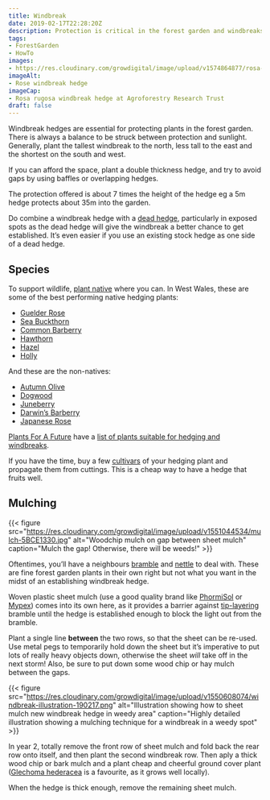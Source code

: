 ```yaml
---
title: Windbreak
date: 2019-02-17T22:28:20Z
description: Protection is critical in the forest garden and windbreaks provide habitat and food as well as protection from the wind. 
tags: 
- ForestGarden
- HowTo
images: 
- https://res.cloudinary.com/growdigital/image/upload/v1574864877/rosa-rugosa-windbreak-169-41165268411.jpg
imageAlt: 
- Rose windbreak hedge
imageCap:
- Rosa rugosa windbreak hedge at Agroforestry Research Trust
draft: false
---
```


Windbreak hedges are essential for protecting plants in the forest garden. There is always a balance to be struck between protection and sunlight. Generally, plant the tallest windbreak to the north, less tall to the east and the shortest on the south and west.

If you can afford the space, plant a double thickness hedge, and try to avoid gaps by using baffles or overlapping hedges.

The protection offered is about 7 times the height of the hedge eg a 5m hedge protects about 35m into the garden.

Do combine a windbreak hedge with a [dead hedge](https://www.forestgarden.wales/dead-hedge/), particularly in exposed spots as the dead hedge will give the windbreak a better chance to get established. It’s even easier if you use an existing stock hedge as one side of a dead hedge.

## Species

To support wildlife, [plant native](https://newsociety.com/Books/N/A-New-Garden-Ethic) where you can. In West Wales, these are some of the best performing native hedging plants:

* [Guelder Rose](https://pfaf.org/user/Plant.aspx?LatinName=Viburnum+opulus)
* [Sea Buckthorn](https://pfaf.org/user/plant.aspx?LatinName=Hippophae+rhamnoides)
* [Common Barberry](https://pfaf.org/user/plant.aspx?LatinName=Berberis+vulgaris)
* [Hawthorn](https://pfaf.org/user/Plant.aspx?LatinName=Crataegus+monogyna)
* [Hazel](https://pfaf.org/user/plant.aspx?LatinName=Corylus+avellana)
* [Holly](https://pfaf.org/user/Plant.aspx?LatinName=Ilex+aquifolium)

And these are the non-natives:

* [Autumn Olive](https://pfaf.org/user/Plant.aspx?LatinName=Elaeagnus+umbellata)
* [Dogwood](https://pfaf.org/user/Plant.aspx?LatinName=Cornus+sericea)
* [Juneberry](https://pfaf.org/user/Plant.aspx?LatinName=Amelanchier+canadensis)
* [Darwin’s Barberry](https://pfaf.org/user/plant.aspx?LatinName=Berberis+darwinii)
* [Japanese Rose](https://pfaf.org/user/plant.aspx?LatinName=Rosa+rugosa)

[Plants For A Future](https://pfaf.org/user/Default.aspx) have a [list of plants suitable for hedging and windbreaks](https://pfaf.org/user/cmspage.aspx?pageid=248).

If you have the time, buy a few [cultivars](https://en.wikipedia.org/wiki/Cultivar) of your hedging plant and propagate them from cuttings. This is a cheap way to have a hedge that fruits well.

## Mulching

{{< figure src="https://res.cloudinary.com/growdigital/image/upload/v1551044534/mulch-5BCE1330.jpg" alt="Woodchip mulch on gap between sheet mulch" caption="Mulch the gap! Otherwise, there will be weeds!" >}}

Oftentimes, you’ll have a neighbours [bramble](https://pfaf.org/user/plant.aspx?latinname=Rubus+fruticosus) and [nettle](https://pfaf.org/user/plant.aspx?latinname=Urtica+dioica) to deal with. These are fine forest garden plants in their own right but not what you want in the midst of an establishing windbreak hedge.

Woven plastic sheet mulch (use a good quality brand like [PhormiSol](https://www.phormium.com/en/applications/horticulture/black-ground-covers) or [Mypex](https://duckduckgo.com/?q=mypex+weed+fabric)) comes into its own here, as it provides a barrier against [tip-layering](https://www.rhs.org.uk/advice/profile?PID=358) bramble until the hedge is established enough to block the light out from the bramble.

Plant a single line **between** the two rows, so that the sheet can be re-used. Use metal pegs to temporarily hold down the sheet but it’s imperative to put lots of really heavy objects down, otherwise the sheet _will_ take off in the next storm! Also, be sure to put down some wood chip or hay mulch between the gaps.

{{< figure src="https://res.cloudinary.com/growdigital/image/upload/v1550608074/windbreak-illustration-190217.png" alt="Illustration showing how to sheet mulch new windbreak hedge in weedy area" caption="Highly detailed illustration showing a mulching technique for a windbreak in a weedy spot" >}}

In year 2, totally remove the front row of sheet mulch and fold back the rear row onto itself, and then plant the second windbreak row. Then aply a thick wood chip or bark mulch and a plant cheap and cheerful ground cover plant ([Glechoma hederacea](https://pfaf.org/user/plant.aspx?latinname=Glechoma+hederacea) is a favourite, as it grows well locally). 

When the hedge is thick enough, remove the remaining sheet mulch.
